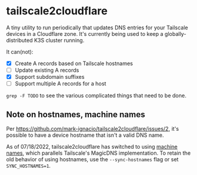 # tailscale2cloudflare

A tiny utility to run periodically that updates DNS entries for your Tailscale devices in a Cloudflare zone. It's currently being used to keep a globally-distributed K3S cluster running.

It can(not):

- [x] Create A records based on Tailscale hostnames
- [ ] Update existing A records
- [x] Support subdomain suffixes
- [ ] Support multiple A records for a host

`grep -F TODO` to see the various complicated things that need to be done.


## Note on hostnames, machine names

Per https://github.com/mark-ignacio/tailscale2cloudflare/issues/2, it's possible to have a device hostname that isn't a valid DNS name. 

As of 07/18/2022, tailscale2cloudflare has switched to using [machine names](https://tailscale.com/kb/1098/machine-names/), which parallels Tailscale's MagicDNS implementation. To retain the old behavior of using hostnames, use the `--sync-hostnames` flag or set `SYNC_HOSTNAMES=1`.